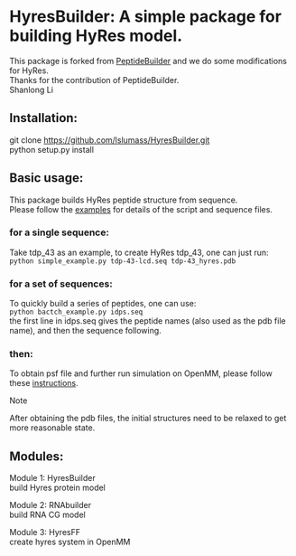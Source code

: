 # HyresBuilder: A simple package for building HyRes model.   
This package is forked from [PeptideBuilder](https://github.com/clauswilke/PeptideBuilder) and we do some modifications for HyRes.   
Thanks for the contribution of PeptideBuilder.    
Shanlong Li    

## Installation: 
git clone https://github.com/lslumass/HyresBuilder.git   
python setup.py install


## Basic usage:   
This package builds HyRes peptide structure from sequence.    
Please follow the [examples](examples) for details of the script and sequence files.   

### for a single sequence:   
Take tdp_43 as an example, to create HyRes tdp_43, one can just run:   
`python simple_example.py tdp-43-lcd.seq tdp-43_hyres.pdb`     

### for a set of sequences:   
To quickly build a series of peptides, one can use:   
`python bactch_example.py idps.seq`   
the first line in idps.seq gives the peptide names (also used as the pdb file name), and then the sequence following.   

### then:
To obtain psf file and further run simulation on OpenMM, please follow these [instructions](https://github.com/wayuer19/HyRes_GPU).   
>[!NOTE]
>After obtaining the pdb files, the initial structures need to be relaxed to get more reasonable state.   
  
## Modules:  
Module 1: HyresBuilder  
  build Hyres protein model  

Module 2: RNAbuilder  
  build RNA CG model

Module 3: HyresFF  
  create hyres system in OpenMM
